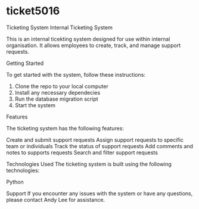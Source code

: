 # ticket5016
Ticketing System
Internal Ticketing System

This is an internal ticekting system designed for use within internal organisation.  It allows employees to create, track, and manage support requests.


Getting Started

To get started with the system, follow these instructions:

1. Clone the repo to your local computer
2. Install any necessary dependecies
3. Run the database migration script
4. Start the system


Features

The ticketing system has the following features:

Create and submit support requests
Assign support requests to specific team or individuals
Track the status of support requests
Add comments and notes to supports requests
Search and filter support requests


Technologies Used
The ticketing system is built using the following technologies:

Python



Support
If you encounter any issues with the system or have any questions, please contact Andy Lee for assistance.
